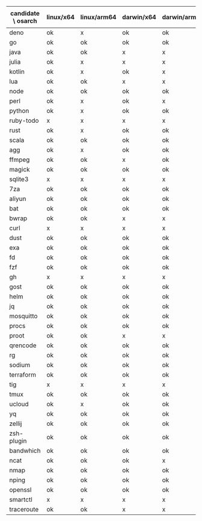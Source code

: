 | candidate \ osarch | linux/x64 | linux/arm64 | darwin/x64 | darwin/arm64 | win/x64 | 备注 |
| ------------------ | ----------- | ------------ | ---------- | --------- | ------- | ---- |
|deno | ok | x| ok | ok | ok |
|go | ok | ok | ok | ok | ok |
|java | ok | ok | x| x| x|
|julia | ok | x| x| x| ok |
|kotlin | ok | x| ok | x| ok |
|lua | ok | ok | x| x| ok |
|node | ok | ok | ok | ok | ok |
|perl | ok | x| ok | x| x|
|python | ok | x| ok | ok | ok |
|ruby-todo | x| x| x| x| x|
|rust | ok | x| ok | ok | ok |
|scala | ok | ok | ok | ok | ok |
|agg | ok | x| ok | ok | ok |
|ffmpeg | ok | ok | x| ok | ok |
|magick | ok | ok | ok | ok | x|
|sqlite3 | x| x| x| x| x|
|7za | ok | ok | ok | ok | ok |
|aliyun | ok | ok | ok | ok | ok |
|bat | ok | ok | ok | ok | ok |
|bwrap | ok | ok | x| x| x|
|curl | x| x| x| x| x|
|dust | ok | ok | ok | ok | ok |
|exa | ok | ok | ok | ok | ok |
|fd | ok | ok | ok | ok | ok |
|fzf | ok | ok | ok | ok | ok |
|gh | x| x| x| x| x|
|gost | ok | ok | ok | ok | ok |
|helm | ok | ok | ok | ok | ok |
|jq | ok | ok | ok | ok | ok |
|mosquitto | ok | ok | ok | ok | ok |
|procs | ok | ok | ok | ok | ok |
|proot | ok | ok | x| x| x|
|qrencode | ok | ok | ok | ok | ok |
|rg | ok | ok | ok | ok | ok |
|sodium | ok | ok | ok | ok | ok |
|terraform | ok | ok | ok | ok | ok |
|tig | x| x| x| x| x|
|tmux | ok | ok | ok | ok | ok |
|ucloud | ok | x| ok | ok | ok |
|yq | ok | ok | ok | ok | ok |
|zellij | ok | ok | ok | ok | x|
|zsh-plugin | ok | ok | ok | ok | ok |
|bandwhich | ok | ok | ok | ok | x|
|ncat | ok | ok | ok | x| x|
|nmap | ok | ok | ok | ok | x|
|nping | ok | ok | ok | ok | x|
|openssl | ok | ok | ok | ok | ok |
|smartctl | x| x| x| x| x|
|traceroute | ok | ok | x| x| x|
